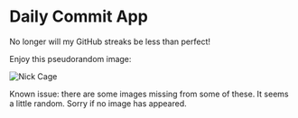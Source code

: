 Daily Commit App
================
No longer will my GitHub streaks be less than perfect!

Enjoy this pseudorandom image:

![Nick Cage](http://www.placecage.com/800/600 "Nick Cage")

Known issue: there are some images missing from some of these. It seems a little random. Sorry if no image has appeared.